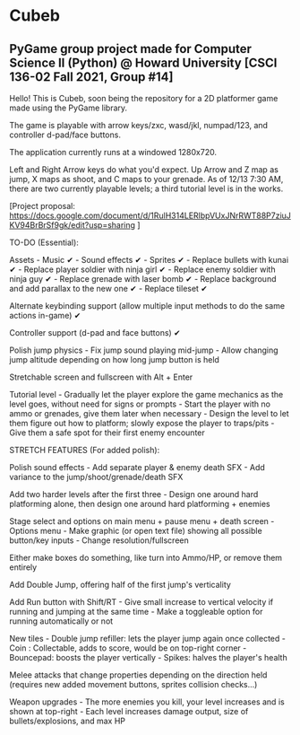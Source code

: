 # Cubeb
## PyGame group project made for Computer Science II (Python) @ Howard University [CSCI 136-02 Fall 2021, Group #14]

Hello! This is Cubeb, soon being the repository for a 2D platformer game made using the PyGame library.

The game is playable with arrow keys/zxc, wasd/jkl, numpad/123, and controller d-pad/face buttons.

The application currently runs at a windowed 1280x720.

Left and Right Arrow keys do what you'd expect. 
Up Arrow and Z map as jump, X maps as shoot, and C maps to your grenade.
As of 12/13 7:30 AM, there are two currently playable levels; a third tutorial level is in the works. 

[Project proposal: https://docs.google.com/document/d/1RulH314LERlbpVUxJNrRWT88P7ziuJKV94BrBrSf9gk/edit?usp=sharing ]

TO-DO (Essential):

Assets
    - Music ✔
	- Sound effects ✔
	- Sprites ✔
        - Replace bullets with kunai ✔
        - Replace player soldier with ninja girl ✔
		- Replace enemy soldier with ninja guy ✔
        - Replace grenade with laser bomb ✔
        - Replace background and add parallax to the new one ✔
        - Replace tileset ✔

Alternate keybinding support (allow multiple input methods to do the same actions in-game) ✔

Controller support (d-pad and face buttons) ✔

Polish jump physics
	- Fix jump sound playing mid-jump
	- Allow changing jump altitude depending on how long jump button is held

Stretchable screen and fullscreen with Alt + Enter

Tutorial level
	- Gradually let the player explore the game mechanics as the level goes, without need for signs or prompts
		- Start the player with no ammo or grenades, give them later when necessary
		- Design the level to let them figure out how to platform; slowly expose the player to traps/pits
		- Give them a safe spot for their first enemy encounter



STRETCH FEATURES (For added polish):

Polish sound effects
	- Add separate player & enemy death SFX
	- Add variance to the jump/shoot/grenade/death SFX

Add two harder levels after the first three
	- Design one around hard platforming alone, then design one around hard platforming + enemies

Stage select and options on main menu + pause menu + death screen
	- Options menu
		- Make graphic (or open text file) showing all possible button/key inputs
		- Change resolution/fullscreen

Either make boxes do something, like turn into Ammo/HP, or remove them entirely

Add Double Jump, offering half of the first jump's verticality

Add Run button with Shift/RT
	- Give small increase to vertical velocity if running and jumping at the same time
	- Make a toggleable option for running automatically or not

New tiles
	- Double jump refiller: lets the player jump again once collected
	- Coin : Collectable, adds to score, would be on top-right corner
	- Bouncepad: boosts the player vertically
	- Spikes: halves the player's health

Melee attacks that change properties depending on the direction held (requires new added movement buttons, sprites collision checks...)

Weapon upgrades
	- The more enemies you kill, your level increases and is shown at top-right
	- Each level increases damage output, size of bullets/explosions, and max HP